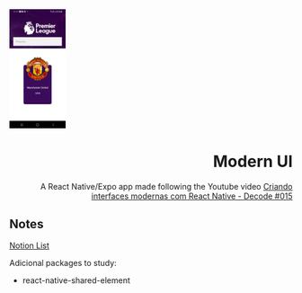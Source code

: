 <div align="left">
<img src=".github/screenshot.jpg" width="100" />
</div>

<div align="right">

# Modern UI

A React Native/Expo app made following the Youtube video [Criando interfaces modernas com React Native - Decode #015](https://www.youtube.com/watch?v=cWD_hMoge-0)

</div>

## Notes

[Notion List](https://axiomatic-basin-551.notion.site/Criando-interfaces-modernas-com-React-Native-3a6911ae114744b3b8cb20bc3aea9755)

Adicional packages to study:
- react-native-shared-element
